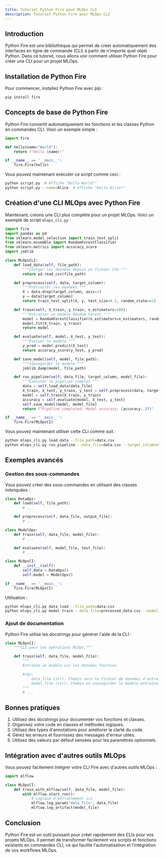 ```yaml
---
title: Tutoriel Python Fire pour MLOps CLI
description: Tutoriel Python Fire pour MLOps CLI
---
```


## Introduction

Python Fire est une bibliothèque qui permet de créer automatiquement des interfaces en ligne de commande (CLI) à partir de n'importe quel objet Python. Dans ce tutoriel, nous allons voir comment utiliser Python Fire pour créer une CLI pour un projet MLOps.

## Installation de Python Fire

Pour commencer, installez Python Fire avec pip :

```bash
pip install fire

```

## Concepts de base de Python Fire

Python Fire convertit automatiquement les fonctions et les classes Python en commandes CLI. Voici un exemple simple :

```python
import fire

def hello(name="World"):
    return f"Hello {name}!"

if __name__ == '__main__':
    fire.Fire(hello)

```

Vous pouvez maintenant exécuter ce script comme ceci :

```bash
python script.py  # Affiche "Hello World!"
python script.py --name=Alice  # Affiche "Hello Alice!"

```

## Création d'une CLI MLOps avec Python Fire

Maintenant, créons une CLI plus complète pour un projet MLOps. Voici un exemple de script `mlops_cli.py` :

```python
import fire
import pandas as pd
from sklearn.model_selection import train_test_split
from sklearn.ensemble import RandomForestClassifier
from sklearn.metrics import accuracy_score
import joblib

class MLOpsCLI:
    def load_data(self, file_path):
        """Charger les données depuis un fichier CSV."""
        return pd.read_csv(file_path)

    def preprocess(self, data, target_column):
        """Prétraiter les données."""
        X = data.drop(target_column, axis=1)
        y = data[target_column]
        return train_test_split(X, y, test_size=0.2, random_state=42)

    def train(self, X_train, y_train, n_estimators=100):
        """Entraîner un modèle Random Forest."""
        model = RandomForestClassifier(n_estimators=n_estimators, random_state=42)
        model.fit(X_train, y_train)
        return model

    def evaluate(self, model, X_test, y_test):
        """Évaluer le modèle."""
        y_pred = model.predict(X_test)
        return accuracy_score(y_test, y_pred)

    def save_model(self, model, file_path):
        """Sauvegarder le modèle."""
        joblib.dump(model, file_path)

    def run_pipeline(self, data_file, target_column, model_file):
        """Exécuter le pipeline complet."""
        data = self.load_data(data_file)
        X_train, X_test, y_train, y_test = self.preprocess(data, target_column)
        model = self.train(X_train, y_train)
        accuracy = self.evaluate(model, X_test, y_test)
        self.save_model(model, model_file)
        return f"Pipeline completed. Model accuracy: {accuracy:.2f}"

if __name__ == '__main__':
    fire.Fire(MLOpsCI)

```

Vous pouvez maintenant utiliser cette CLI comme suit :

```bash
python mlops_cli.py load_data --file_path=data.csv
python mlops_cli.py run_pipeline --data_file=data.csv --target_column=target --model_file=model.joblib

```

## Exemples avancés

### Gestion des sous-commandes

Vous pouvez créer des sous-commandes en utilisant des classes imbriquées :

```python
class DataOps:
    def load(self, file_path):
        # ...

    def preprocess(self, data_file, output_file):
        # ...

class ModelOps:
    def train(self, data_file, model_file):
        # ...

    def evaluate(self, model_file, test_file):
        # ...

class MLOpsCI:
    def __init__(self):
        self.data = DataOps()
        self.model = ModelOps()

if __name__ == '__main__':
    fire.Fire(MLOpsCI)

```

Utilisation :

```bash
python mlops_cli.py data load --file_path=data.csv
python mlops_cli.py model train --data_file=processed_data.csv --model_file=model.joblib

```

### Ajout de documentation

Python Fire utilise les docstrings pour générer l'aide de la CLI :

```python
class MLOpsCI:
    """CLI pour les opérations MLOps."""

    def train(self, data_file, model_file):
        """
        Entraîne un modèle sur les données fournies.

        Args:
            data_file (str): Chemin vers le fichier de données d'entraînement.
            model_file (str): Chemin où sauvegarder le modèle entraîné.
        """
        # ...

```

## Bonnes pratiques

1. Utilisez des docstrings pour documenter vos fonctions et classes.
2. Organisez votre code en classes et méthodes logiques.
3. Utilisez des types d'annotations pour améliorer la clarté du code.
4. Gérez les erreurs et fournissez des messages d'erreur utiles.
5. Utilisez des valeurs par défaut sensées pour les paramètres optionnels.

## Intégration avec d'autres outils MLOps

Vous pouvez facilement intégrer votre CLI Fire avec d'autres outils MLOps :

```python
import mlflow

class MLOpsCI:
    def train_with_mlflow(self, data_file, model_file):
        with mlflow.start_run():
            # Logique d'entraînement ici
            mlflow.log_param("data_file", data_file)
            mlflow.log_artifact(model_file)

```

## Conclusion

Python Fire est un outil puissant pour créer rapidement des CLIs pour vos projets MLOps. Il permet de transformer facilement vos scripts et fonctions existants en commandes CLI, ce qui facilite l'automatisation et l'intégration de vos workflows MLOps.

